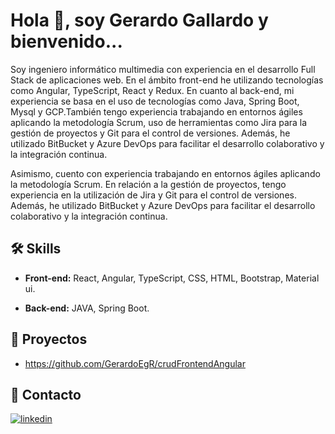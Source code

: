 # Hola 👋, soy Gerardo Gallardo y bienvenido...

Soy ingeniero informático multimedia con experiencia en el desarrollo Full Stack de aplicaciones web. En el ámbito front-end he utilizando tecnologías como Angular, TypeScript, React y Redux. En cuanto al back-end, mi experiencia se basa en el uso de
tecnologías como Java, Spring Boot, Mysql y GCP.También tengo experiencia trabajando en entornos ágiles aplicando la metodología Scrum, uso de herramientas como Jira para la gestión de proyectos y Git para el control de versiones. Además, he utilizado BitBucket y Azure DevOps para facilitar el desarrollo colaborativo y la integración continua.

Asimismo, cuento con experiencia trabajando en entornos ágiles aplicando la metodología Scrum. En relación a la gestión de proyectos, tengo experiencia en la utilización de Jira y Git para el control de versiones. Además, he utilizado BitBucket y
Azure DevOps para facilitar el desarrollo colaborativo y la integración continua.


## 🛠 Skills

- **Front-end:** React, Angular, TypeScript, CSS, HTML, Bootstrap, Material ui.

- **Back-end:** JAVA, Spring Boot.

  
## 🚀 Proyectos

- https://github.com/GerardoEgR/crudFrontendAngular
  

## 🔗 Contacto
[![linkedin](https://img.shields.io/badge/linkedin-0A66C2?style=for-the-badge&logo=linkedin&logoColor=white)](https://www.linkedin.com/in/gerardo-gallardo-rodríguez-396193171)
